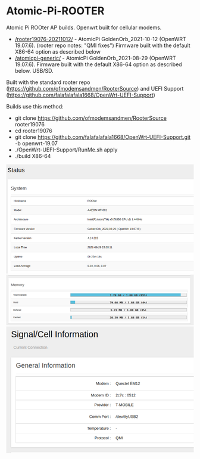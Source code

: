 # Atomic-Pi-ROOTER

Atomic Pi ROOter AP builds. Openwrt built for cellular modems.                                                                                  

* [/rooter19076-20211012/](rooter19076-20211012/) - AtomicPi GoldenOrb_2021-10-12 (OpenWRT 19.07.6). (rooter repo notes: "QMI fixes") Firmware built with the default X86-64 option as described below
* [/atomicpi-generic/](atomicpi-generic/) - AtomicPi GoldenOrb_2021-08-29 (OpenWRT 19.07.6). Firmware built with the default X86-64 option as described below. USB/SD.


Built with the standard rooter repo (https://github.com/ofmodemsandmen/RooterSource) and UEFI Support (https://github.com/falafalafala1668/OpenWrt-UEFI-Support)

Builds use this method:
* git clone https://github.com/ofmodemsandmen/RooterSource rooter19076
* cd rooter19076
* git clone https://github.com/falafalafala1668/OpenWrt-UEFI-Support.git -b openwrt-19.07
* ./OpenWrt-UEFI-Support/RunMe.sh apply
* ./build X86-64

![Screenshot](images/root5.png)
![Screenshot](images/r5.png)
![Screenshot](images/rooter1.png)

